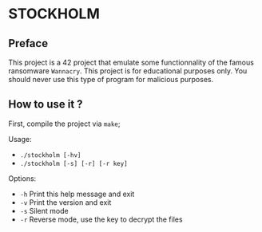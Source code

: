 # STOCKHOLM

## Preface

This project is a 42 project that emulate some functionnality of the famous ransomware `Wannacry`.
This project is for educational purposes only. You should never use this type of program for malicious purposes.

## How to use it ?

First, compile the project via `make`;

Usage:
- `./stockholm [-hv]`
- `./stockholm [-s] [-r] [-r key]`

Options:
- `-h`		Print this help message and exit
- `-v`		Print the version and exit
- `-s`		Silent mode
- `-r`		Reverse mode, use the key to decrypt the files